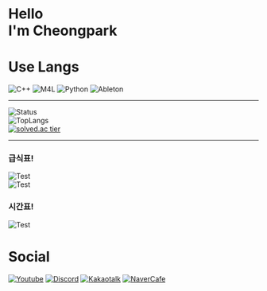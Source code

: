 Hello   
I'm Cheongpark
=============

# Use Langs
![C++](https://img.shields.io/badge/C++-00599C?style=flat-square&logo=C%2B%2B&logoColor=white)
![M4L](https://img.shields.io/badge/Max8-525252?style=flat-square&logo=Max&logoColor=white)
![Python](https://img.shields.io/badge/Python-3776AB?style=flat-square&logo=Python&logoColor=white)
![Ableton](https://img.shields.io/badge/Ableton-000000?style=flat-square&logo=Ableton%20Live&logoColor=white)

***
![Status](https://github-readme-stats.vercel.app/api?username=cheongpark&show_icons=true&theme=algolia)   
![TopLangs](https://github-readme-stats.vercel.app/api/top-langs/?username=cheongpark&layout=compact&theme=algolia)   
[![solved.ac tier](http://mazassumnida.wtf/api/v2/generate_badge?boj=pkdpms0328)](https://solved.ac/profile/pkdpms0328)   
***
### 급식표! 
![Test](https://aesthetic-peony-bc8e45.netlify.app/Frame%201.svg)   
![Test](https://aesthetic-peony-bc8e45.netlify.app/Frame%202.svg)   
### 시간표! 
![Test](https://aesthetic-peony-bc8e45.netlify.app/Frame%203.svg)   

# Social
[![Youtube](https://img.shields.io/badge/Youtube-FF0000?style=flat-square&logo=Youtube&logoColor=white)](https://www.youtube.com/channel/UC4BpXKEys6LmJmDP2C4_qnw) [![Discord](https://img.shields.io/badge/Discord-7289DA?style=flat-square&logo=Discord&logoColor=white)](https://discord.gg/HFe2MA7) [![Kakaotalk](https://img.shields.io/badge/KakaoOpenChat-FFCD00?style=flat-square&logo=KakaoTalk&logoColor=white)](https://open.kakao.com/o/geNwkSfc) [![NaverCafe](https://img.shields.io/badge/NaverCafe-03C75A?style=flat-square&logo=Naver&logoColor=white)](https://cafe.naver.com/launchpadchat)
